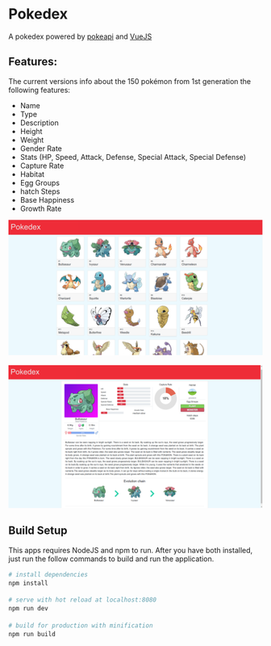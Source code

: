 # Pokedex

A pokedex powered by [pokeapi](https://github.com/PokeAPI/pokeapi) and [VueJS](https://github.com/vuejs/vue) 

## Features:
The current versions info about the 150 pokémon from 1st generation the following features:

 * Name
 * Type
 * Description
 * Height
 * Weight
 * Gender Rate
 * Stats (HP, Speed, Attack, Defense, Special Attack, Special Defense)
 * Capture Rate
 * Habitat
 * Egg Groups
 * hatch Steps
 * Base Happiness
 * Growth Rate

![](screenshots/home.png)
<br>
<br>
![](screenshots/detail.png)

## Build Setup

This apps requires NodeJS and npm to run. After you have both installed, just run the follow commands to build
and run the application.

``` bash
# install dependencies
npm install

# serve with hot reload at localhost:8080
npm run dev

# build for production with minification
npm run build
```

